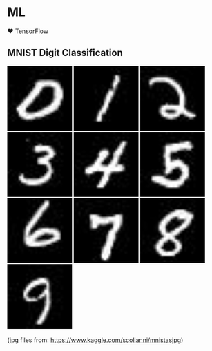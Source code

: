 # ML
❤️ TensorFlow

## MNIST Digit Classification

<p float="left">
    <img src="images/0.jpg" width="150">
    <img src="images/1.jpg" width="150">
    <img src="images/2.jpg" width="150">
    <img src="images/3.jpg" width="150">
    <img src="images/4.jpg" width="150">
    <img src="images/5.jpg" width="150">
    <img src="images/6.jpg" width="150">
    <img src="images/7.jpg" width="150">
    <img src="images/8.jpg" width="150">
    <img src="images/9.jpg" width="150">
</p>

(jpg files from: https://www.kaggle.com/scolianni/mnistasjpg)
